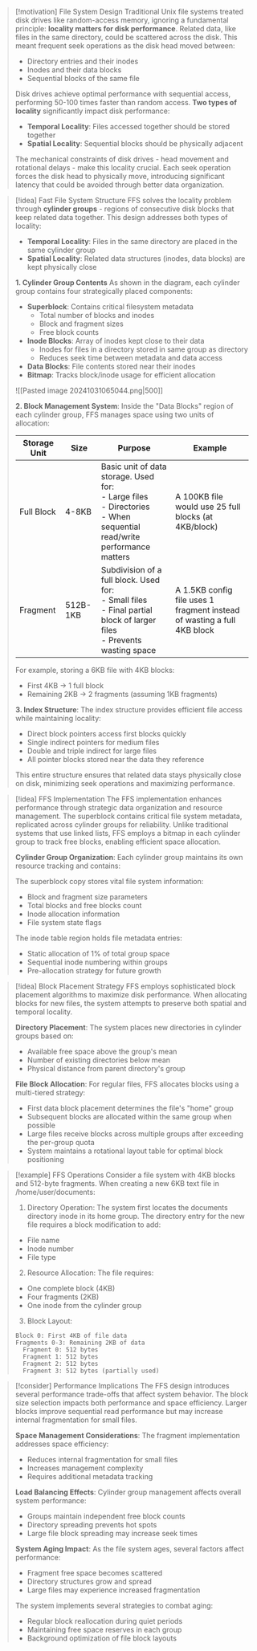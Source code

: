 > [!motivation] File System Design
> Traditional Unix file systems treated disk drives like random-access memory, ignoring a fundamental principle: **locality matters for disk performance**. Related data, like files in the same directory, could be scattered across the disk. This meant frequent seek operations as the disk head moved between:
> - Directory entries and their inodes
> - Inodes and their data blocks
> - Sequential blocks of the same file
> 
> Disk drives achieve optimal performance with sequential access, performing 50-100 times faster than random access. **Two types of locality** significantly impact disk performance:
> - **Temporal Locality**: Files accessed together should be stored together
> - **Spatial Locality**: Sequential blocks should be physically adjacent
> 
> The mechanical constraints of disk drives - head movement and rotational delays - make this locality crucial. Each seek operation forces the disk head to physically move, introducing significant latency that could be avoided through better data organization.

> [!idea] Fast File System Structure
> FFS solves the locality problem through **cylinder groups** - regions of consecutive disk blocks that keep related data together. This design addresses both types of locality:
> - **Temporal Locality**: Files in the same directory are placed in the same cylinder group
> - **Spatial Locality**: Related data structures (inodes, data blocks) are kept physically close
> 
> **1. Cylinder Group Contents**
> As shown in the diagram, each cylinder group contains four strategically placed components:
> 
> - **Superblock**: Contains critical filesystem metadata
>   - Total number of blocks and inodes
>   - Block and fragment sizes
>   - Free block counts
> - **Inode Blocks**: Array of inodes kept close to their data
>   - Inodes for files in a directory stored in same group as directory
>   - Reduces seek time between metadata and data access
> - **Data Blocks**: File contents stored near their inodes
> - **Bitmap**: Tracks block/inode usage for efficient allocation
> 
> ![[Pasted image 20241031065044.png|500]]
> 
> **2. Block Management System**:
> Inside the "Data Blocks" region of each cylinder group, FFS manages space using two units of allocation:
> 
> | Storage Unit | Size | Purpose | Example |
> |------------|--------------|---------------|---------|
> | Full Block | 4-8KB | Basic unit of data storage. Used for: <br> - Large files<br> - Directories<br> - When sequential read/write performance matters | A 100KB file would use 25 full blocks (at 4KB/block) |
> | Fragment | 512B-1KB | Subdivision of a full block. Used for: <br> - Small files<br> - Final partial block of larger files<br> - Prevents wasting space | A 1.5KB config file uses 1 fragment instead of wasting a full 4KB block |
> 
> For example, storing a 6KB file with 4KB blocks:
> - First 4KB → 1 full block
> - Remaining 2KB → 2 fragments (assuming 1KB fragments)
> 
> **3. Index Structure**:
> The index structure provides efficient file access while maintaining locality:
> - Direct block pointers access first blocks quickly
> - Single indirect pointers for medium files
> - Double and triple indirect for large files
> - All pointer blocks stored near the data they reference
> 
> This entire structure ensures that related data stays physically close on disk, minimizing seek operations and maximizing performance.

> [!idea] FFS Implementation
> The FFS implementation enhances performance through strategic data organization and resource management. The superblock contains critical file system metadata, replicated across cylinder groups for reliability. Unlike traditional systems that use linked lists, FFS employs a bitmap in each cylinder group to track free blocks, enabling efficient space allocation.
> 
> **Cylinder Group Organization**:
> Each cylinder group maintains its own resource tracking and contains:
> 
> The superblock copy stores vital file system information:
> - Block and fragment size parameters
> - Total blocks and free blocks count
> - Inode allocation information
> - File system state flags
> 
> The inode table region holds file metadata entries:
> - Static allocation of 1% of total group space
> - Sequential inode numbering within groups
> - Pre-allocation strategy for future growth

> [!idea] Block Placement Strategy
> FFS employs sophisticated block placement algorithms to maximize disk performance. When allocating blocks for new files, the system attempts to preserve both spatial and temporal locality. 
> 
> **Directory Placement**:
> The system places new directories in cylinder groups based on:
> - Available free space above the group's mean
> - Number of existing directories below mean
> - Physical distance from parent directory's group
> 
> **File Block Allocation**:
> For regular files, FFS allocates blocks using a multi-tiered strategy:
> - First data block placement determines the file's "home" group
> - Subsequent blocks are allocated within the same group when possible
> - Large files receive blocks across multiple groups after exceeding the per-group quota
> - System maintains a rotational layout table for optimal block positioning

> [!example] FFS Operations
> Consider a file system with 4KB blocks and 512-byte fragments. When creating a new 6KB text file in /home/user/documents:
> 
> 1. Directory Operation:
> The system first locates the documents directory inode in its home group. The directory entry for the new file requires a block modification to add:
> - File name
> - Inode number
> - File type
> 
> 2. Resource Allocation:
> The file requires:
> - One complete block (4KB)
> - Four fragments (2KB)
> - One inode from the cylinder group
> 
> 3. Block Layout:
> ```
> Block 0: First 4KB of file data
> Fragments 0-3: Remaining 2KB of data
>   Fragment 0: 512 bytes
>   Fragment 1: 512 bytes
>   Fragment 2: 512 bytes
>   Fragment 3: 512 bytes (partially used)
> ```

> [!consider] Performance Implications
> The FFS design introduces several performance trade-offs that affect system behavior. The block size selection impacts both performance and space efficiency. Larger blocks improve sequential read performance but may increase internal fragmentation for small files.
> 
> **Space Management Considerations**:
> The fragment implementation addresses space efficiency:
> - Reduces internal fragmentation for small files
> - Increases management complexity
> - Requires additional metadata tracking
> 
> **Load Balancing Effects**:
> Cylinder group management affects overall system performance:
> - Groups maintain independent free block counts
> - Directory spreading prevents hot spots
> - Large file block spreading may increase seek times
> 
> **System Aging Impact**:
> As the file system ages, several factors affect performance:
> - Fragment free space becomes scattered
> - Directory structures grow and spread
> - Large files may experience increased fragmentation
> 
> The system implements several strategies to combat aging:
> - Regular block reallocation during quiet periods
> - Maintaining free space reserves in each group
> - Background optimization of file block layouts


